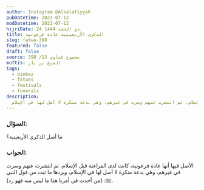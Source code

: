 ```yaml
---
author: Instagram @Alsalafiyyah
pubDatetime: 2023-07-12
modDatetime: 2023-07-12
hijriDate: 24 ذو الحجة 1444
title: الذكرى الأربعينية عادة فرعونية
slug: fatwa-398
featured: false
draft: false
source: مجموع فتاوى 13/ 398
muftis: الشيخ بن باز
tags:
  - binbaz
  - fatwas
  - festivals
  - funerals
description:
  الأصل فيها أنها عادة فرعونية، كانت لدى الفراعنة قبل الإسلام، ثم انتشرت عنهم وسرت في غيرهم، وهي بدعة منكرة لا أصل لها في الإسلام
---
```


### السؤال:
ما أصل الذكرى الأربعينية؟

### الجواب:
الأصل فيها أنها عادة فرعونية، كانت لدى الفراعنة قبل الإسلام، ثم انتشرت عنهم وسرت في غيرهم، وهي بدعة منكرة لا أصل لها في الإسلام، ويردها ما ثبت من قول النبي ﷺ: {من أحدث في أمرنا هذا ما ليس منه فهو رد}.
